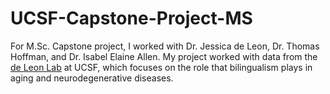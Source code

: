 # UCSF-Capstone-Project-MS

For M.Sc. Capstone project, I worked with Dr. Jessica de Leon, Dr. Thomas Hoffman, and Dr. Isabel Elaine Allen. My project worked with data from the [de Leon Lab](https://deleonlab.ucsf.edu) at UCSF, which focuses on the role that bilingualism plays in aging and neurodegenerative diseases. 

